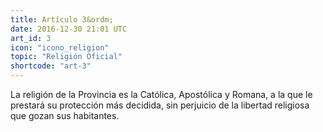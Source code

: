 ```yaml
---
title: Artículo 3&ordm;
date: 2016-12-30 21:01 UTC
art_id: 3
icon: "icono_religion"
topic: "Religión Oficial"
shortcode: "art-3"
---
```

La religión de la Provincia es la Católica, Apostólica y Romana, a la que le prestará su protección más decidida, sin perjuicio de la libertad religiosa que gozan sus habitantes.
